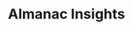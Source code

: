 ---
layout: firm_page
title: "Almanac Insights"
id: "almanacinsights.com"
permalink: "/almanacinsightsalmanacinsights.com/"
website: "https://www.almanacinsights.com"
offices: "New York (United States)"
investment_stages: "Series A, Series B"
portfolio_companies: "Luke's Lobsters, Sweetgreen, Spindrift, Gro Intelligence, Bowery Farming, GoodCatch, Good Culture, Wildgood, MEATI, Table 22, Kingdom Supercultures, SCOUT, Nona Lim, BlueCart, HeatGen"
portfolio_link: "https://www.almanacinsights.com/featured-investments"
investment_markets: "Hospitality, CPG, Food system technology"
founded_year: "2018"
description: "Almanac Insights invests in a limited number of hospitality, CPG, and food system technology companies focused on transformative changes in food access and consumption. Leveraging deep experience in these sectors, Almanac provides strategic support and connections to its portfolio companies. Their commitment is to be a positive force in the food ecosystem."
linkedin: "https://www.linkedin.com/company/almanac-investments"
twitter: ""
instagram: ""
team_page: ""
investor_type: "Venture Capital"
crunchbase: "https://www.crunchbase.com/organization/almanac-investments"
pitchbook: "https://pitchbook.com/profiles/investor/224301-52"

# SEO Optimization
meta_title: "Almanac Insights - VC Firm - projectstartups.com"
meta_description: "Almanac Insights, Almanac Insights invests in a limited number of hospitality, CPG, and food system technology companies focused on transformative changes in food acces..."
meta_keywords: "Almanac Insights, Hospitality, CPG, Food system technology, VC firm, venture capital, startup investor, projectstartups.com"
canonical_url: "https://vc.projectstartups.com/almanacinsightsalmanacinsights.com/"
---